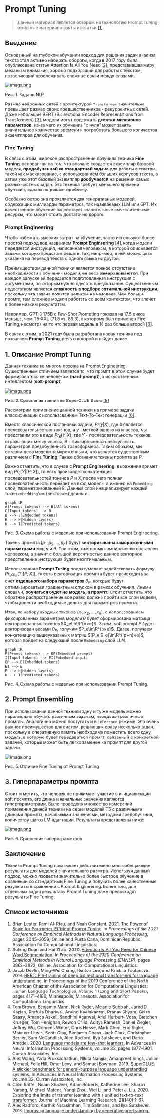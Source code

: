 # Prompt Tuning
> Данный материал является обзором на технологию Prompt Tuning, основные материалы взяты из статьи [[1]](##Список-источников).
## Введение
Основанный на глубоком обучении подход для решения задач анализа текста стал активно набирать обороты, когда в 2017 году была опубликована статья Attention Is All You Need [[2]](##Список-источников), представившая миру механизм внимания, хорошо подходящий для работы с текстом, позволяющий прослеживать сложные связи между словами.

[![image.png](https://i.postimg.cc/NF972PnP/image.png)](https://postimg.cc/QKDWRShp)

Рис. 1. Задачи NLP

Размер нейронных сетей с архитектурой `Transformer` значительно превышает размер своих предшественников - рекуррентных сетей.  Даже небольшие BERT (Bidirectional Encoder Representations from Transformers) [[3]](##Список-источников), модели могут содержать **десятки миллионов параметров**, из-за чего их обучение "с нуля" может занять значительное количество времени и потребовать большого количества экземпляров для обучения.

### Fine Tuning
В связи с этим, широкое распространение получила техника **Fine Tuning**, основанная на том, что вначале создается экземпляр базовой модели, **предобученной на стандартной задаче** для работы с текстом, такой как маскирование, c использованием больших корпусов текста, а затем уже этот базовый экземпляр **дообучается** на решении самых разных частных задач. Эта техника требует меньшего времени обучения, однако не решает проблему.

Особенно остро она проявляется для генеративных моделей, содержащих миллиарды параметров, так называемых LLM или GPT. Их качественное обучение задействует значительные вычислительные ресурсы, что может стоить достаточно дорого. 

### Prompt Engineering
Чтобы избежать высоких затрат на обучение, часто используют более простой подход под названием **Prompt Engineering** [[4]](##Список-источников), когда модели передается инструкция, написанная человеком, в которой описывается задача, которую предстоит решать. Так, например, в ней можно дать указания на перевод текста с одного языка на другой.

Преимуществом данной техники является полное отсутствие необходимости в обучении модели, ее веса **замораживаются**. При каждом запуске ей передается подготовленная инструкция с аргументами, по которым нужно сделать предсказание. Существенным недостатком является **сложность в подборе оптимальной инструкции**, поскольку эта задача ложится целиком на человека. Чем больше промпт, тем сложнее модели работать со всем контекстом, что влечет к более низким результатам.

Например, GPT-3 175B с Few-Shot Prompting показал на 17.5 очков меньше, чем T5-XXL (71.8 vs. 89.3), к которому был применен Fine Tuning, несмотря на то что первая модель в 16 раз больше второй [[6]](##Список-источников).

В связи с этим, в 2021 году была разработана новая техника под названием **Prompt Tuning**, речь о которой и пойдет далее.

## 1. Описание Prompt Tuning
Данная техника во многом похожа на Prompt Engineering. Существенным отличием является то, что промпт в этом случае будет формироваться не человеком (**hard-prompt**), а искусственным интеллектом (**soft-prompt**).

[![image.png](https://i.postimg.cc/rmCS4qdY/image.png)](https://postimg.cc/ZBnBttxr)

Рис. 2. Сравнение техник по SuperGLUE Score [[5]](##Список-источников)

Рассмотрим применение данной техники на примере задачи классификации с использованием Text-To-Text генерации [[6]](##Список-источников).

Вместо классической постановки задачи, $Pr(y|X),$ где $X$ является последовательностью токенов, а $y$ - меткой одного из классов, мы представим это в виде $Pr_\theta(Y|X)$, где $Y$ - последовательность токенов, отражающих метку класса, $\theta$ - фиксированная совокупность параметров предобученного трансформера. Таким образом, мы оставим веса модели замороженными,  что является существенным различием с **Fine Tuning**. Также обозначим токены промпта за $P$.

Важно отметить, что в случае с **Prompt Engineering**, выражение примет вид $Pr_\theta(Y|[P;X])$, то есть произойдет конкатенация последовательностей токенов $P$ и $X$, после чего полная последовательность перейдет на вход модели, а именно на `Embedding` слой, параметризованный $\theta$. Данный слой инициализирует каждый токен `embedding`'ом (вектором) длины $e$.

```mermaid
graph LR
A(Prompt tokens) --> B(All tokens)
C(Input tokens) --> B
B --> E(Emdedded tokens)
E --> H{Hidden layers}
H --> T(Predicted tokens)
```
Рис. 3. Схема работы с моделью при использовании Prompt Engineering.

Токены промпта $\{p_1, p_2, ..., p_n\}$ будут **векторизованы замороженными параметрами** модели $\theta$. При этом, сам промпт эмпирически составлен человеком, а значит с большой вероятностью данное векторное представление инструкции будет неоптимальным.

 Использование **Prompt Tuning** подразумевает задействовать формулу $Pr_\theta;_{\theta_P}(Y|[P;X])$, то есть векторизация промпта будет происходить за счет **отдельного набора параметров** $\theta_P$, которые будут оптимизироваться градиентным спуском в рамках обучения. Иными словами, **обучаться будет не модель, а промпт**.  Стоит отметить, что обратное распространение все равно должно пройти все слои модели, чтобы донести необходимые дельты для параметров промпта.

Итак, по набору входных токенов $\{x_1, x_2, ..., x_n\}$, с использованием фиксированных параметров модели $\theta$ будет сформирована матрица векторизованных токенов $X_e\in\R^{n×e}$. Затем, soft prompt $P$ будет векторизован весами $\theta_P$, получим $P_e\in\R^{p×e}$. Далее, получаем конкатенацию вышеуказанных матриц $[P_e;X_e]\in\R^{(p+n)×e}$, которая пойдет на следующий после `Embedding` слой LLM.
```mermaid
graph LR
P(Prompt tokens) --> EP(Embedded prompt)
I(Input tokens) --> EI(Embedded input)
EP --> E(Embedded tokens)
EI --> E
E --> H{Hidden layers}
H --> T(Predicted tokens)
```
Рис. 4. Схема работы с моделью при использовании Prompt Tuning.

## 2. Prompt Ensembling
При использовании данной техники одну и ту же модель можно параллельно обучать различным задачам, передавая различные промпты. Аналогично можно поступать и в `inference` режиме. Это очень важное преимущество для систем, решающих сразу несколько задач, поскольку в оперативную память необходимо поместить всего одну модель, в которую будет передаваться промпт, связанный с конкретной задачей, который может быть легко заменен на промпт для другой задачи.

[![image.png](https://i.postimg.cc/hjY5HPG3/image.png)](https://postimg.cc/KknfTbBn)

Рис. 5. Отличие Fine Tuning от Prompt Tuning

## 3. Гиперпараметры промпта
Стоит отметить, что человек не принимает участие в инициализации soft промпта, его длина и начальные значения являются гиперпараметрами. Было проведено множество измерений применения данной техники на серии моделей T5 с различными длинами промпта, начальными значениями, методами предобучения, количеству шагов LM адаптации. Результаты представлены ниже: 

[![image.png](https://i.postimg.cc/TPt3ywfP/image.png)](https://postimg.cc/8FrS9TF8)

Рис. 6. Сравнение гиперпараметров

## Заключение
Техника Prompt Tuning показывает действительно многообещающие результаты для моделей значительного размера.
Используя данный подход, можно провести значительно более быстрое обучение в сравнении со стандартным Fine Tuning и получить более качественные результаты в сравнении с Prompt Engineering. Более того, для отдельных задач результаты Prompt Tuning даже превосходят результаты Fine Tuning. 

## Список источников
1. Brian Lester, Rami Al-Rfou, and Noah Constant. 2021. [The Power of Scale for Parameter-Efficient Prompt Tuning](https://aclanthology.org/2021.emnlp-main.243). In _Proceedings of the 2021 Conference on Empirical Methods in Natural Language Processing_, pages 3045–3059, Online and Punta Cana, Dominican Republic. Association for Computational Linguistics.
2. Sufeng Duan and Hai Zhao. 2020. [Attention Is All You Need for Chinese Word Segmentation](https://aclanthology.org/2020.emnlp-main.317). In _Proceedings of the 2020 Conference on Empirical Methods in Natural Language Processing (EMNLP)_, pages 3862–3872, Online. Association for Computational Linguistics.
3. Jacob Devlin, Ming-Wei Chang, Kenton Lee, and Kristina Toutanova. 2019. [BERT: Pre-training of deep bidirectional transformers for language understanding.](https://aclanthology.org/N19-1423/) In Proceedings of the 2019 Conference of the North American Chapter of the Association for Computational Linguistics: Human Language Technologies, Volume 1 (Long and Short Papers), pages 4171–4186, Minneapolis, Minnesota. Association for Computational Linguistics.
4. Tom Brown, Benjamin Mann, Nick Ryder, Melanie Subbiah, Jared D Kaplan, Prafulla Dhariwal, Arvind Neelakantan, Pranav Shyam, Girish Sastry, Amanda Askell, Sandhini Agarwal, Ariel Herbert- Voss, Gretchen Krueger, Tom Henighan, Rewon Child, Aditya Ramesh, Daniel Ziegler, Jeffrey Wu, Clemens Winter, Chris Hesse, Mark Chen, Eric Sigler, Mateusz Litwin, Scott Gray, Benjamin Chess, Jack Clark, Christopher Berner, Sam McCandlish, Alec Radford, Ilya Sutskever, and Dario Amodei. 2020. [Language models are few-shot learners.](https://proceedings.neurips.cc/paper/2020/file/1457c0d6bfcb4967418bfb8ac142f64a-Paper.pdf) In Advances in Neural Information Processing Systems, volume 33, pages 1877–1901. Curran Associates, Inc.
5. Alex Wang, Yada Pruksachatkun, Nikita Nangia, Amanpreet Singh, Julian Michael, Felix Hill, Omer Levy, and Samuel Bowman. 2019. [SuperGLUE: A stickier benchmark for general-purpose language understanding systems.](https://proceedings.neurips.cc/paper/2019/file/4496bf24afe7fab6f046bf4923da8de6-Paper.pdf) In Advances in Neural Information Processing Systems, volume 32. Curran Associates, Inc.
6. Colin Raffel, Noam Shazeer, Adam Roberts, Katherine Lee, Sharan Narang, Michael Matena, Yanqi Zhou, Wei Li, and Peter J. Liu. 2020. [Exploring the limits of transfer learning with a unified text-to-text transformer.](https://jmlr.org/papers/v21/20-074.html) Journal of Machine Learning Research, 21(140):1–67.
7. Alec Radford, Karthik Narasimhan, Tim Salimans, and Ilya Sutskever. 2018. [Improving language understanding by generative pre-training.](https://s3-us-west-2.amazonaws.com/openai-assets/research-covers/language-unsupervised/language_understanding_paper.pdf)
